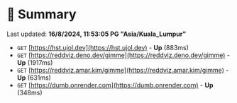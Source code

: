 # 📖 Summary
Last updated: **16/8/2024, 11:53:05 PG "Asia/Kuala_Lumpur"**

- `GET` [https://hst.ujol.dev](https://hst.ujol.dev) - **Up** (883ms)
- `GET` [https://reddviz.deno.dev/gimme](https://reddviz.deno.dev/gimme) - **Up** (1917ms)
- `GET` [https://reddviz.amar.kim/gimme](https://reddviz.amar.kim/gimme) - **Up** (631ms)
- `GET` [https://dumb.onrender.com](https://dumb.onrender.com) - **Up** (348ms)
